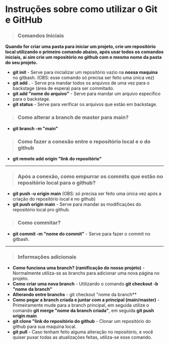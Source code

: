 # Instruções sobre como utilizar o Git e GitHub

> ### Comandos Iniciais

**Quando for criar uma pasta para iniciar um projeto, crie um repositório local utilizando o primeiro comando abaixo, após usar todos os comandos iniciais, ai sim crie um repositório no github com o mesmo nome da pasta do seu projeto.**

- **git init** - Serve para inicializar um repositório vazio na **nossa maquina** no gitbash.    (OBS: esse comando só precisa ser feito uma única vez)
- **git add .** - Serve pra mandar todos os arquivos de uma vez para o backstage (área de espera) para ser commitado.
- **git add "nome do arquivo"** - Serve para mandar um arquivo específico para o backstage.
- **git status** - Serve para verificar os arquivos que estão em backstage.

> ### Como alterar a branch de master para main?

- **git branch -m "main"**

> ### Como fazer a conexão entre o repositório local e o do github

- **git remote add origin "link do repositório"**

---

> ### Após a conexão, como empurrar os commits que estão no repositório local para o github?

- **git push -u origin main**   (OBS: só precisa ser feito uma única vez após a criação do repositório local e no github)
- **git push origin main** - Serve para mandar as modificações do repositório local pro github.

> ### Como commitar?

- **git commit -m "nome do commit"** - Serve para fazer o commit no gitbash.

---

> ### Informações adicionais

- **Como funciona uma branch? (ramificação do nosso projeto)** - Normalmente utiliza-se as branchs para adicionar uma nova página no projeto.
- **Como criar uma nova branch** - Utilizando o comando **git checkout -b "nome da branch"**
- **Alterando entre branchs** - git checkout "nome da branch**
- **Como pegar a branch criada e juntar com a principal (main/master)** - Primeiramente mude para a branch principal, em seguida utilize o comando **git merge "nome da branch criada"**, em seguida **git push origin main**
- **git clone "link do repositório do github** - Clonar um repositório do github para sua maquina local.
- **git pull** - Caso tenham feito alguma alteração no repositório, e você quiser puxar todas as atualizações feitas, utiliza-se esse comando.
